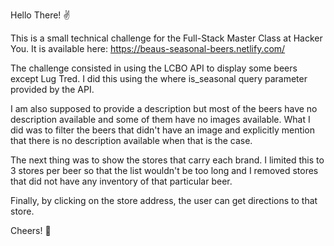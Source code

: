 Hello There! ✌️

This is a small technical challenge for the Full-Stack Master Class at Hacker You. It is available here: https://beaus-seasonal-beers.netlify.com/


The challenge consisted in using the LCBO API to display some beers except Lug Tred. I did this using the where is_seasonal query parameter provided by the API.

I am also supposed to provide a description but most of the beers have no description available and some of them have no images available. What I did was to filter the beers that didn't have an image and explicitly mention that there is no description available when that is the case.

The next thing was to show the stores that carry each brand. I limited this to 3 stores per beer so that the list wouldn't be too long and I removed stores that did not have any inventory of that particular beer.

Finally, by clicking on the store address, the user can get directions to that store.

Cheers! 🍻